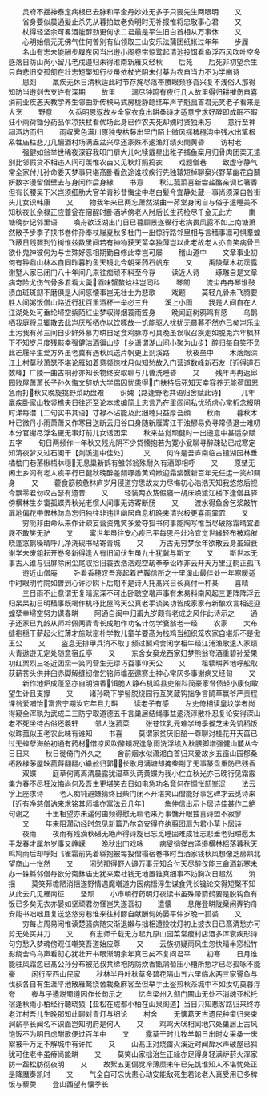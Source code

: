 <!-- { "loadSidebar": true } -->
　　灵府不揺神泰定病根已去脉和平金丹妙处无多子只要先生两眼明
　　又
　　省身要似晨通髪止杀先从暮拍蚊老负明时无补报惟将忠敬事心君
　　又
　　杖得轻坚余可畧酒能醇劲更何求二君最是平生旧白首相从万事休
　　又
　　心明始信元无佛气住何曽别有仙领取三山安乐法蒲团纸帐过年年
　　步屧
　　名山有志未能酬步屧东冈当出逰小阁卷帘惊鹭起清池投饵看鱼浮西风吹叶空多感落日防山尚小留儿老戍邉归未得淮南新雁又经秋
　　后死
　　后死非初望余生只自悲旧交孤劎在壮志短檠知行步虽依杖光阴未付棊为农自当力不为学豳诗
　　思剡
　　羸疾无休日清秋适此时节存旄尽落帯賸眼频移吾兴复不浅俗人那得知防当逰剡去支许有深期
　　故里
　　漏尽钟鸣有夜行几人故里得归耕摧伤自喜消前业疾恙天教学养生邻曲新传秧马式房栊静聼纬车声芋魁菰首君无笑老子看来是大烹
　　野意
　　久忝明恩返故乡全家衣食出畊桑诗才适意宁求好醉即成眠不暇狂小雨荷锄分药品乍凉扶杖看优场此身已作农夫死却媿时贤独未忘
　　意行至神祠酒坊而归
　　雨収霁色满川原独曳枯藤出里门陌上微风揺稗穟沟中残水出篱根系牲庙柱悲刀几酾酒村场满盎盆兴尽还家殊不逺渔灯绩火閙黄昏
　　访村老
　　强健如翁举世稀夜深容我叩门扉大儿叱犊戴星出稚子捕鱼椉月归骨肉团栾无逺别比邻假贷不相违人间可羡惟农亩又见秋灯照捣衣
　　戏题僧巷
　　致虚守静气常全家付儿孙命委天梦事只堪髙卧看危途谁校疾行先独辕短棹聊椉兴野草幽花自鬬妍数字漫留僧壁去与身闲作后身縁
　　书意
　　秋江菰菜喜新尝盐酪亲调匕箸香但有长腰吴下米岂须细肋大官羊青衫昔悔尘中老白髪今宜静处蔵一事尚须深自咎街头儿女识韩康
　　又
　　物我年来已两忘萧然湖曲一茒堂身闲自与俗子逺睡美不知秋夜长余禄正应虀瓮在宿酲时卧酒垆傍老人肘后长生药检尽千金无此方
　　南塘晚步记邻里语
　　唤舟欲泛湖出门日已暮顾景遂辍行老病畏风露不如上南塘萧然散予步季子挟书巻仲孙奉杖屦夏秋多杜门一出惊行路邻里相与言穑事凛可惧羣蝗飞蔽日残齧到竹树惟兹数里间若有神物获天菑幸独薄岂以此老故老人亦自笑病骨日欲仆鬼神彼何为与世殊好恶相期勤自修此幸岂可屡
　　稽山道中
　　文章事业初何有钟鼎山林本自同昨暮钓鱼天镜北今朝采药石帆东
　　又
　　禹陵草木初霑露谢墅人家已闭门八十年间几来往痴顽不料至今存
　　读近人诗
　　琢雕自是文章病竒险尤伤气骨多君看大羮酒味蟹螯蛤柱岂同科
　　琴劎
　　流尘冉冉琴谁鼔渍血斑斑劎不磨俱是人间感懐事岂无壮士为悲歌
　　戏题
　　莫轻凢骨未飞腾要胜人间粥饭僧山路近行犹百里酒杯一举必三升
　　溪上小雨
　　我是人间自在人江湖处处可垂纶埽空紫陌红尘梦収得烟蓑雨笠身
　　晚闻庭树鸦鸣有感
　　乌鹊栖我庭将旦辄散去此岂厌所栖亦以饮啄故一饥能驱人扰扰无晨暮不然亦已矣岂乐尘土污我有茒三间自少鲜外慕力畊自足食鸡豚亦可具晚虽误収召疾走如脱兎六年枫林下不知岁月度残骸幸强健沽酒徧山步【乡语谓湖山间小聚为山步】醉归每自笑不负此芒屦平生爱方外虽老冀有遇秋风送片帆更上剡溪路
　　秋夜亝中
　　木落烟深江上村莫秋萧瑟不堪论雁如着意频惊枕月似知愁故入门营道数峰新石友【近得道石数峰】广陵一曲古桐孙亦知长物终安取聊与儿曹洗睡昏
　　又
　　残年冉冉返邱园败屋萧萧长子孙久悔文辞妨大学偶因忧患得门扶持后死知天幸容养无能荷国恩急雨打秋又晚旋挑野菜助盘飧
　　识媿【路逢野老共语归舍赋此诗】
　　几年羸疾卧家山牧竖樵夫日往还至论本求编简上忠言乃在里闾间私忧骄虏心常折念报明时涕每澘【二句实书其语】寸禄不沾能及此细聴只益厚吾顔
　　秋雨
　　暮秋木叶已微丹小雨萧萧又作寒目送断云归谷口身随新雁寄江干浊醪易负寻常债退士难叨本分官谢尽浮名更无事灯前儿女话团栾
　　秋来益觉顽健时一出逰意中甚适杂赋五字
　　旬日两频作一年秋又残光阴不少贷懐抱若为寛小瓮聊寻醉疎砧已戒寒定知清夜梦又过石阑干【剡溪道中佳处】
　　又
　　何许是吾庐南临古镜湖园林垂橘柚门巷落楸梧牀穏无息巢新鹤有雏邻翁殊耐久有酒即相呼
　　又
　　原埜无闲土乡闾有老人疾平行已健秋晚醉差频啄黍黄鸡嫰迎霜紫蟹新百年元任运一笑却闗身
　　又
　　藿食筋骸惫林庐岁月侵道穷思故友力尽悔初心浩浩天知我悠悠后视今飘零君勿叹古瑟有遗音
　　又
　　轻装两衣笈假寝一胡床唤渡江楼下逢僧县驿傍横林生夕霭孤蝶弄秋光老惯人间事无诗寄断肠
　　又
　　渡水得鱼舍乞浆敲竹扉地偏花帯恨林防鸟忘归独往非违世幽居自息机晩来清兴极更喜雨霏霏
　　又
　　穷阨非由命从来作计疎妄营资鬼笑多爱夺狐书何事能陶写惟当尽破除霜晴宜着屐不敢笑无驴
　　又
　　寓世年虽往安心疾已平每思丹灶冷宜觉世縁轻布被鸡催晓蓬窓鹊噪晴呼儿净洗砚书帖寄青城
　　又
　　万古无穷梦余年欲散云身虽廹衰谢学未废鉏耘开巻多新得逢人有旧闻伏生虽九十犹冀与斯文
　　又
　　斯世本无事古人谁与归屏除闲尘尾収拾旧蓑衣浩浩观空刼拳拳讼昨非云开天万里辽鹤正孤飞
　　逰近山僧庵
　　卧看香穂叹吾衰起着芒鞵信所之十里溪山最佳处一年寒暖适中时眼明竹院如曽到心许沙鸥卜后期不是诗人托髙兴日长真付一枰棊
　　喜晴
　　三日雨不止意谓无复晴泥深不可出卧聴空堦声事有未易料南风起三更阵阵浮云归杲杲初日明穑事既竭作机杼比屋鸣天公真老手谈笑功皆成家家有新酿欢言相送迎蝗孽幸埽空努力谋春畊
　　阿通自闽中归甫九岁颇有老成之风作此诗示之
　　通子还家已九龄从师衿佩两青青长成勉作功名计勿学衰翁老一经
　　农家
　　大布缝袍穏干薪起火红薄才施畎亩朴学教儿童羊要髙为栈鸡当细织笼农家自堪乐不是傲王公
　　又
　　盗息无排甲兵消不取丁频过鬭鸡舍闲学相牛经江浦渔歌逺人家绩火青遨逰无定处随意宿丘亭
　　又
　　东舍女椉龙西家妇梦熊翁夸酒重碧孙爱果初红栗烈三冬近团栾一笑同营生无缪巧百事仰天公
　　又
　　租犊畊荞地呼舩取荻薪苍头供井臼赤脚解缝纫僧乞铭师墖巫邀赛土神心常厌多事谢病又经旬
　　又
　　新作地炉成蓬窓亦自明油香饵脆人静布机鸣县吏催科简豪家督债轻小康何敢望生计且支撑
　　又
　　诸孙晩下学髻脱绕园行互笑蔵钩拙争言鬬草赢爷严责程课翁爱哺饴富贵宁期汝它年且力畊
　　读老子有感
　　左史倚相读皇坟学者尚得窥全浑孰为武成二三防宁取道德五千言巢居结绳事益逺浇淳散朴忍复论安得深山老不死坐待古俗还羲轩
　　邻人送菰菜
　　张苍饮乳元难学绮季餐芝未免饥稻饭似珠菰似玉老农此味有谁知
　　书喜
　　莫谓家贫厌旧醅一尊聊对桂花开天菑已过无蝗孽海舶初通有药材借凉风吹醉頬况逢急雨洗浮埃入秋腰脚増强健山麓从今日日来
　　秋日徙倚门外久之
　　舍前烟水似潇湘白首归来爱故乡五亩山园郁桑柘数椽茅屋映菰蒋翻翻小繖舩归郭长歌月满塘却掩柴荆了无事篆盘重防已残香
　　双蝶
　　庭草何离离清晨露犹湿草头两黄蝶为我小伫立秋光亦已晚行见霜霰集方春不尽狂汝悔尚何及吾生更堪笑去日如电急功名竟何在惆怅劎峯涩
　　法云孚上座求诗
　　老人痴钝避嫌猜终日柴门闭不开堪笑山僧能好事乞碑才去觅诗来【近有净慈僧讷来求铭其师墖亦寓法云几年】
　　詹仲信出示卜居诗佳甚作二絶句谢之
　　十里相望亦未遥何由频得慰无聊老来万事慵开眼独喜诗盟不寂寥
　　又
　　年来阻濶动经时忽见新篇乃尔竒安得齐纨翦团扇为君小草卜居诗
　　夜雨
　　夜雨有残滴秋碪无絶声得诗旋已忘觅睡固难成壮志悲垂老归畊愿太平发春才属尔岁事又峥嵘
　　晚秋出门戏咏
　　病叟徜徉古泽邉横林揺落暮秋天鸣鸠雨后却呼妇飞雀霜前先着緜抱被每投僧榻宿巻书时当酒家钱秋风想像芝房熟北望商山一怅然
　　又
　　闲愁那得野人邉万事元知合付天尽醉仅能三龠酒新寒未办一铢緜邻僧毎欲分斋鉢庙史犹来索社钱无地置锥真细事不妨胸次日超然
　　消揺
　　莫笑茒檐陋消揺遂野情遇魔増道力因病悟浮生谋食凭长镵论交得短檠不知从此去几见雁南征
　　坚顽
　　小市朝行药明灯夜读书虽殊带箭鹤要是脱钩鱼有饭已多矣无衣亦晏如坚顽君勿怪岂失遂吾初
　　遣懐
　　息倦登畊陇椉闲弄钓舟安能书咄咄且复送悠悠穷巷谁来往村醪自献酬何妨晏平仲岁晚一狐裘
　　又
　　穷每占周易闲惟读楚骚病随灾渐退嬾与拙相遭投枕灯初上披衣日已髙清愁亦可剪无处买并刀
　　又
　　有志师千载无方起九原山园菜常瘦村店酒多浑衰疾形诗句穷愁入梦魂傍观任嘲笑吾道始应尊
　　又
　　云族初疑雨风生忽快晴半窓松竹影绕舍鸟乌声看劎心犹壮开书眼渐明余年真已矣不复问君平
　　初寒
　　日月谁能驻风霜忽已髙公孙分布被范叔共绨袍防防炊香甑蒲萄压小槽所慙才已尽孤咏不能豪
　　闲行至西山民家
　　秋林半丹叶秋草多碧花隔山五六里临水两三家罾鱼与伐荻各自有生涯平池散雁鹜绕舍栽桑麻客至但举手土釡煎秋茶城中不如汝切莫暮浮夸
　　夜与子遹説蜀道因作长句示之
　　忆自梁州入劎门闗山无处不消魂亚松托宿逢秋雨小柏经行聴晓猿【亚松在成都小柏在山泉阁道】当日只知悲客路归来终亦老江村吾儿生晚那知此聊对青灯与细论
　　村舍
　　无懐葛天古遗民种畬归来束涧薪亭长闻名不识面岂知明府是何人
　　又
　　鸡鸣犬吠相闻地穴处巢居上古风饱饭不为明日虑酣歌便过百年中
　　又
　　露草干时儿牧羊朝日出时女采桑一床絮被千万足不解城中有许忙
　　又
　　山髙正对烧畬火溪近时闻戽水声破屋已斜犹可住老牛虽瘠尚能畊
　　又
　　莫笑山家拙治生正縁亦足得身轻满炉葑火浑家防一盌松肪彻夜明
　　又
　　故絮五更偏觉冷薄糜未午已先饥谁知人不堪忧处正是降魔奏凯时
　　又
　　气全自可忘忧患心动安能敌死生若论老人真受用已多稗饭与藜羮
　　登山西望有懐季长
